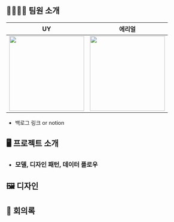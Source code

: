 
## 👨‍👩‍👦‍👦 팀원 소개

| <center>**UY**</center>   | <center>**에리얼**</center> |
| -------------------------------------------------------- | --------------------------------------------------------- |
| [<img src="https://github.com/ScutiUY.png" width="200">](https://github.com/ScutiUY) |  [<img src="https://github.com/BAEKYUJEONG.png" width="200">](https://github.com/BAEKYUJEONG)| 

- 백로그 링크 or notion


## 🖥 프로젝트 소개
- ### 모델, 디자인 패턴, 데이터 플로우


## 🖼 디자인

## 💼 회의록

